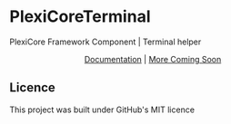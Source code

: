 # PlexiCoreTerminal
PlexiCore Framework Component | Terminal helper

<p align="center">
    <a href="./docs/README.md">Documentation</a>
    |
    <a href="/">More Coming Soon</a>
</p>

## Licence
This project was built under GitHub's MIT licence